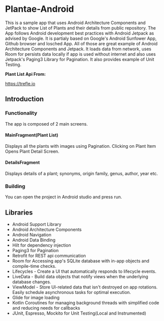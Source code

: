 # Plantae-Android
This is a sample app that uses Android Architecture Components and JetPack to show List of Plants and their details from public repository. The App follows Android development best practices with Android Jetpack as advised by Google. It is partialy based on Google's Android Sunfower App, Github browser and Iosched App. All of those are great example of Android Architecture Components and Jetpack. It loads data from network, uses Room for persists data locally if app is used without internet and also uses Jetpack's Paging3 Library for Pagination. It also provides example of Unit Testing.

**Plant List Api From:**

https://trefle.io

## Introduction
### Functionality
The app is composed of 2 main screens.

#### MainFragment(Plant List)
Displays all the plants with images using Pagination. Clicking on Plant Item Opens Plant Detail Screen.


#### DetailsFragment
Displays details of a plant; synonyms, origin family, genus, author, year etc.


### Building
You can open the project in Android studio and press run.

## Libraries
- Android Support Library
- Android Architecture Components
- Android Navigation
- Android Data Binding
- Hilt for dependency injection
- Paging3 for Pagination
- Retrofit for REST api communication
- Room for Accessing app's SQLite database with in-app objects and compile-time checks.
- Lifecycles - Create a UI that automatically responds to lifecycle events.
- LiveData - Build data objects that notify views when the underlying database changes.
- ViewModel - Store UI-related data that isn't destroyed on app rotations. Easily schedule asynchronous tasks for optimal execution.
- Glide for image loading
- Kotlin Coroutines for managing background threads with simplified code and reducing needs for callbacks
- JUnit, Espresso, Mockito for Unit Testing(Local and Instrumented)
